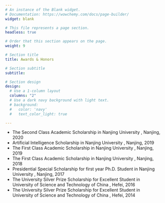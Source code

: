 ```yaml
---
# An instance of the Blank widget.
# Documentation: https://wowchemy.com/docs/page-builder/
widget: blank

# This file represents a page section.
headless: true

# Order that this section appears on the page.
weight: 9

# Section title
title: Awards & Honors

# Section subtitle
subtitle:

# Section design
design:
  # Use a 1-column layout
  columns: "2"
  # Use a dark navy background with light text.
  # background:
  #   color: 'navy'
  #   text_color_light: true

---
```


- The Second Class Academic Scholarship in Nanjing University , Nanjing, 2020
- Artificial Intelligence Scholarship in Nanjing University , Nanjing, 2019
- The First Class Academic Scholarship in Nanjing University , Nanjing, 2019
- The First Class Academic Scholarship in Nanjing University , Nanjing, 2018
- Presidential Special Scholarship for first year Ph.D. Student in Nanjing University , Nanjing, 2017
- The University Silver Prize Scholarship for Excellent Student in University of Science and Technology of China , Hefei, 2016
- The University Silver Prize Scholarship for Excellent Student in University of Science and Technology of China , Hefei, 2014

